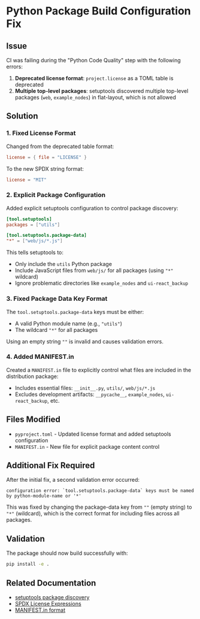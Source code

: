 # Python Package Build Configuration Fix

## Issue

CI was failing during the "Python Code Quality" step with the following errors:

1. **Deprecated license format**: `project.license` as a TOML table is deprecated
2. **Multiple top-level packages**: setuptools discovered multiple top-level packages (`web`, `example_nodes`) in flat-layout, which is not allowed

## Solution

### 1. Fixed License Format

Changed from the deprecated table format:

```toml
license = { file = "LICENSE" }
```

To the new SPDX string format:

```toml
license = "MIT"
```

### 2. Explicit Package Configuration

Added explicit setuptools configuration to control package discovery:

```toml
[tool.setuptools]
packages = ["utils"]

[tool.setuptools.package-data]
"*" = ["web/js/*.js"]
```

This tells setuptools to:

-   Only include the `utils` Python package
-   Include JavaScript files from `web/js/` for all packages (using `"*"` wildcard)
-   Ignore problematic directories like `example_nodes` and `ui-react_backup`

### 3. Fixed Package Data Key Format

The `tool.setuptools.package-data` keys must be either:

-   A valid Python module name (e.g., `"utils"`)
-   The wildcard `"*"` for all packages

Using an empty string `""` is invalid and causes validation errors.

### 4. Added MANIFEST.in

Created a `MANIFEST.in` file to explicitly control what files are included in the distribution package:

-   Includes essential files: `__init__.py`, `utils/`, `web/js/*.js`
-   Excludes development artifacts: `__pycache__`, `example_nodes`, `ui-react_backup`, etc.

## Files Modified

-   `pyproject.toml` - Updated license format and added setuptools configuration
-   `MANIFEST.in` - New file for explicit package content control

## Additional Fix Required

After the initial fix, a second validation error occurred:

```
configuration error: `tool.setuptools.package-data` keys must be named by python-module-name or '*'
```

This was fixed by changing the package-data key from `""` (empty string) to `"*"` (wildcard), which is the correct format for including files across all packages.

## Validation

The package should now build successfully with:

```bash
pip install -e .
```

## Related Documentation

-   [setuptools package discovery](https://setuptools.pypa.io/en/latest/userguide/package_discovery.html)
-   [SPDX License Expressions](https://packaging.python.org/en/latest/guides/writing-pyproject-toml/#license)
-   [MANIFEST.in format](https://packaging.python.org/en/latest/guides/using-manifest-in/)
